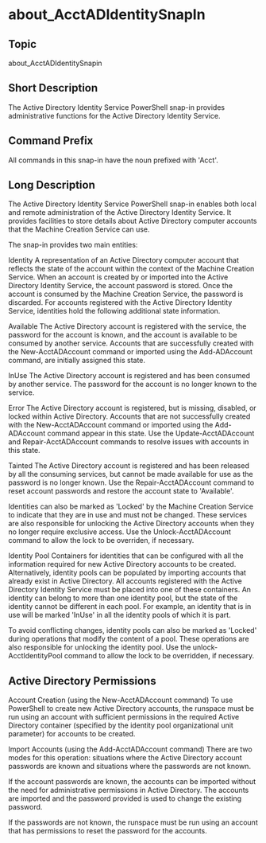 ﻿
# about\_AcctADIdentitySnapIn

## Topic
about\_AcctADIdentitySnapin


## Short Description
The Active Directory Identity Service PowerShell snap-in provides administrative functions for the Active Directory Identity Service.


## Command Prefix
All commands in this snap-in have the noun prefixed with 'Acct'.


## Long Description
The Active Directory Identity Service PowerShell snap-in enables both local and remote administration of the Active Directory Identity Service.  It provides facilities to store details about Active Directory computer accounts that the Machine Creation Service can use.

The snap-in provides two main entities:

Identity A representation of an Active Directory computer account that reflects the state of the account within the context of the Machine Creation Service.  When an account is created by or imported into the Active Directory Identity Service, the account password is stored.  Once the account is consumed by the Machine Creation Service, the password is discarded.  For accounts registered with the Active Directory Identity Service, identities hold the following additional state information.

Available The Active Directory account is registered with the service, the password for the account is known, and the account is available to be consumed by another service.  Accounts that are successfully created with the New-AcctADAccount command or imported using the Add-ADAccount command, are initially assigned this state.

InUse The Active Directory account is registered and has been consumed by another service.  The password for the account is no longer known to the service.

Error The Active Directory account is registered, but is missing, disabled, or locked within Active Directory.  Accounts that are not successfully created with the New-AcctADAccount command or imported using the Add-ADAccount command appear in this state.  Use the Update-AcctADAccount and Repair-AcctADAccount commands to resolve issues with accounts in this state.

Tainted The Active Directory account is registered and has been released by all the consuming services, but cannot be made available for use as the password is no longer known.  Use the Repair-AcctADAccount command to reset account passwords and restore the account state to 'Available'.

Identities can also be marked as 'Locked' by the Machine Creation Service to indicate that they are in use and must not be changed. These services are also responsible for unlocking the Active Directory accounts when they no longer require exclusive access.  Use the Unlock-AcctADAccount command to allow the lock to be overriden, if necessary.

Identity Pool Containers for identities that can be configured with all the information required for new Active Directory accounts to be created. Alternatively, identity pools can be populated by importing accounts that already exist in Active Directory.  All accounts registered with the Active Directory Identity Service must be placed into one of these containers.  An identity can belong to more than one identity pool, but the state of the identity cannot be different in each pool.  For example, an identity that is in use will be marked 'InUse' in all the identity pools of which it is part.


To avoid conflicting changes, identity pools can also be marked as 'Locked' during operations that modify the content of a pool.  These operations are also responsible for unlocking the identity pool.  Use the unlock-AcctIdentityPool command to allow the lock to be overridden, if necessary.


## Active Directory Permissions

Account Creation (using the New-AcctADAccount command) To use PowerShell to create new Active Directory accounts, the runspace must be run using an account with sufficient permissions in the required Active Directory container (specified by the identity pool organizational unit parameter) for accounts to be created.


Import Accounts (using the Add-AcctADAccount command) There are two modes for this operation: situations where the Active Directory account passwords are known and situations where the passwords are not known.

If the account passwords are known, the accounts can be imported without the need for administrative permissions in Active Directory. The accounts are imported and the password provided is used to change the existing password.

If the passwords are not known, the runspace must be run using an account that has permissions to reset the password for the accounts.



